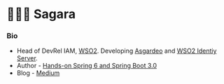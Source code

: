 # 👨🏻‍💻 Sagara 



### Bio

- Head of DevRel IAM, [WSO2]([https://github.com/silverhand-io](https://wso2.com/)). Developing [Asgardeo](https://wso2.com/asgardeo/) and [WSO2 Identiy Server](https://wso2.com/identity-server/).
- Author - [Hands-on Spring 6 and Spring Boot 3.0](https://www.amazon.com.au/Hands-Spring-Boot-3-0-programming/dp/9365892430)
- Blog - [Medium](https://sagarag.medium.com/)
